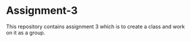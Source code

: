 # Assignment-3
This repository contains assignment 3 which is to create a class and work on it as a group.
